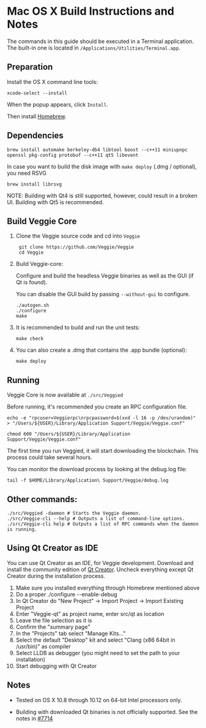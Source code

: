 Mac OS X Build Instructions and Notes
====================================
The commands in this guide should be executed in a Terminal application.
The built-in one is located in `/Applications/Utilities/Terminal.app`.

Preparation
-----------
Install the OS X command line tools:

`xcode-select --install`

When the popup appears, click `Install`.

Then install [Homebrew](http://brew.sh).

Dependencies
----------------------

    brew install automake berkeley-db4 libtool boost --c++11 miniupnpc openssl pkg-config protobuf --c++11 qt5 libevent

In case you want to build the disk image with `make deploy` (.dmg / optional), you need RSVG

    brew install librsvg

NOTE: Building with Qt4 is still supported, however, could result in a broken UI. Building with Qt5 is recommended.

Build Veggie Core
------------------------

1. Clone the Veggie source code and cd into `Veggie`

        git clone https://github.com/Veggie/Veggie
        cd Veggie

2.  Build Veggie-core:

    Configure and build the headless Veggie binaries as well as the GUI (if Qt is found).

    You can disable the GUI build by passing `--without-gui` to configure.

        ./autogen.sh
        ./configure
        make

3.  It is recommended to build and run the unit tests:

        make check

4.  You can also create a .dmg that contains the .app bundle (optional):

        make deploy

Running
-------

Veggie Core is now available at `./src/Veggied`

Before running, it's recommended you create an RPC configuration file.

    echo -e "rpcuser=Veggierpc\nrpcpassword=$(xxd -l 16 -p /dev/urandom)" > "/Users/${USER}/Library/Application Support/Veggie/Veggie.conf"

    chmod 600 "/Users/${USER}/Library/Application Support/Veggie/Veggie.conf"

The first time you run Veggied, it will start downloading the blockchain. This process could take several hours.

You can monitor the download process by looking at the debug.log file:

    tail -f $HOME/Library/Application\ Support/Veggie/debug.log

Other commands:
-------

    ./src/Veggied -daemon # Starts the Veggie daemon.
    ./src/Veggie-cli --help # Outputs a list of command-line options.
    ./src/Veggie-cli help # Outputs a list of RPC commands when the daemon is running.

Using Qt Creator as IDE
------------------------
You can use Qt Creator as an IDE, for Veggie development.
Download and install the community edition of [Qt Creator](https://www.qt.io/download/).
Uncheck everything except Qt Creator during the installation process.

1. Make sure you installed everything through Homebrew mentioned above
2. Do a proper ./configure --enable-debug
3. In Qt Creator do "New Project" -> Import Project -> Import Existing Project
4. Enter "Veggie-qt" as project name, enter src/qt as location
5. Leave the file selection as it is
6. Confirm the "summary page"
7. In the "Projects" tab select "Manage Kits..."
8. Select the default "Desktop" kit and select "Clang (x86 64bit in /usr/bin)" as compiler
9. Select LLDB as debugger (you might need to set the path to your installation)
10. Start debugging with Qt Creator

Notes
-----

* Tested on OS X 10.8 through 10.12 on 64-bit Intel processors only.

* Building with downloaded Qt binaries is not officially supported. See the notes in [#7714](https://github.com/Veggie/Veggie/issues/7714)
